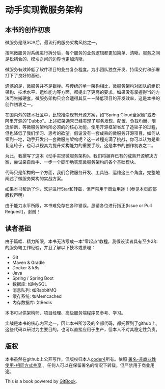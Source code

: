 # 动手实现微服务架构

## 本书的创作初衷

微服务是继SOA后，最流行的服务架构风格之一。

按照微服务对系统进行拆分后，每个服务的业务逻辑都更加简单、清晰。服务之间是松耦合的，模块之间的边界也更加清晰。

微服务有效降低了软件项目的业务复杂程度，为小团队独立开发、持续交付和部署打下了良好的基础。

遗憾的是，微服务并不是银弹。与传统的单一架构相比，微服务架构对团队的组织架构、技术水平、运维能力等方面，都提出了更高的要求。如果没有掌握得当的方法而生搬硬套，微服务架构只会会适得其反－－降低项目的开发效率，这是本书的创作初衷之一。

在国内外的技术社区中，比较推崇现有开源方案，如"Spring Cloud全家桶"或者阿里开源的"Dubbo"。上述框架通常已经实现了服务发现、配置、负载均衡、限流熔断，等微服务架构所必须的的核心功能。使用开源框架省却了造轮子的过程，但也降低了我们学习、思考的欲望。假设没有一套成熟的微服务开源项目，如何从零到一地，动手开发出一套微服务架构呢？这一过程充满了挑战，你可以认为是重复造轮子，也可以视其为提升架构能力的重要手段。这是本书的创作初衷之二。

为此，我撰写了这本《动手实现微服务架构》。我们将摒弃已有的成熟开源解决方案，尝试亲自动手、一步一个脚印地实现微服务架构的各个基础模块。

代码只是架构的一个方面，我们会微服务开发、工具链、运维这三个角度，完整地阐述了微服务架构的实战方案。

如果本书帮助了你，欢迎进行Star和转载，但严禁用于商业用途！(参见本页底部版权声明)

由于能力水平所限，本书难免存在各种错误，恳请各位进行指正(Issue or Pull Request)，谢谢！

## 读者基础

由于篇幅、精力所限，本书无法写成一本”零起点”教程。我假设读者具有至少2年的服务端工作经验，并且了解以下技术或原理：

* Git
* Maven & Gradle
* Docker & k8s
* Java
* Spring / Spring Boot 
* 数据库: 如MySQL
* 消息队列: 如RabbitMQ
* 缓存系统: 如Memcached 
* 内存数据库: 如Redis

本书可以供架构师、项目经理、高级服务端程序员参考、学习。

实战是本书的核心内容之一，因此本书所涉及的全部代码，都托管到了github上。这些代码以研讨为主要目的，也可以直接应用于生产，但本人不对其稳定性负责。

## 版权

本书虽然在github上公开写作，但版权归本人[coder4](https://coder4.com)所有。依照 [署名-非商业性使用-相同方式共享](https://creativecommons.org/licenses/by-nc-sa/2.5/cn/) ，任何人可以在保留署名的情况下转载。但严禁用于商业用途。

This is a book powered by [GitBook](https://github.com/GitbookIO/gitbook).
